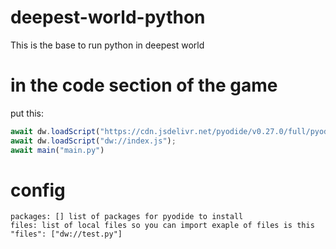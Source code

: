 # deepest-world-python
This is the base to run python in deepest world

# in the code section of the game

put this:
```js
await dw.loadScript("https://cdn.jsdelivr.net/pyodide/v0.27.0/full/pyodide.js");
await dw.loadScript("dw://index.js");
await main("main.py")
```

# config
```
packages: [] list of packages for pyodide to install
files: list of local files so you can import exaple of files is this
"files": ["dw://test.py"]
```
